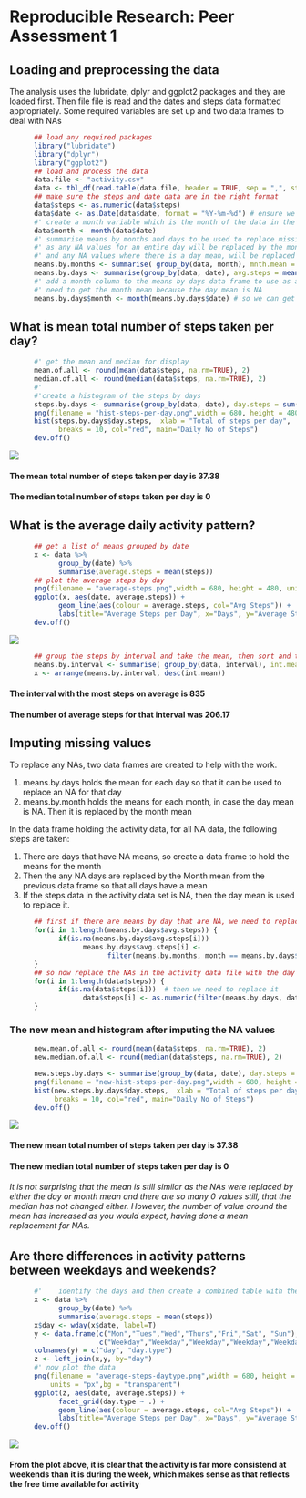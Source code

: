 # Reproducible Research: Peer Assessment 1


## Loading and preprocessing the data

The analysis uses the lubridate, dplyr and ggplot2 packages and they are loaded first.
Then file file is read and the dates and steps data formatted appropriately.
Some required variables are set up and two data frames to deal with NAs


```r
      ## load any required packages
      library("lubridate")
      library("dplyr")
      library("ggplot2")
      ## load and process the data
      data.file <- "activity.csv"
      data <- tbl_df(read.table(data.file, header = TRUE, sep = ",", stringsAsFactors=FALSE))
      ## make sure the steps and date data are in the right format
      data$steps <- as.numeric(data$steps)
      data$date <- as.Date(data$date, format = "%Y-%m-%d") # ensure we have a date format
      #' create a month variable which is the month of the data in the main data file
      data$month <- month(data$date)
      #' summarise means by months and days to be used to replace missing values
      #' as any NA values for an entire day will be replaced by the month mean
      #' and any NA values where there is a day mean, will be replaced by the mean for the day
      means.by.months <- summarise( group_by(data, month), mnth.mean = mean(steps, na.rm=TRUE))
      means.by.days <- summarise(group_by(data, date), avg.steps = mean(steps, rna.rm=TRUE))
      #' add a month column to the means by days data frame to use as a lookup index when we 
      #' need to get the month mean because the day mean is NA
      means.by.days$month <- month(means.by.days$date) # so we can get month value if required
```


## What is mean total number of steps taken per day?


```r
      #' get the mean and median for display
      mean.of.all <- round(mean(data$steps, na.rm=TRUE), 2)
      median.of.all <- round(median(data$steps, na.rm=TRUE), 2)
      #'
      #'create a histogram of the steps by days
      steps.by.days <- summarise(group_by(data, date), day.steps = sum(steps, rna.rm=TRUE))
      png(filename = "hist-steps-per-day.png",width = 680, height = 480, units = "px",bg = "transparent")
      hist(steps.by.days$day.steps,  xlab = "Total of steps per day", 
            breaks = 10, col="red", main="Daily No of Steps")
      dev.off()
```
![](hist-steps-per-day.png)

#### The mean total number of steps taken per day is 37.38
#### The median total number of steps taken per day is 0


## What is the average daily activity pattern?

```r
      ## get a list of means grouped by date
      x <- data %>% 
            group_by(date) %>% 
            summarise(average.steps = mean(steps)) 
      ## plot the average steps by day
      png(filename = "average-steps.png",width = 680, height = 480, units = "px",bg = "transparent")
      ggplot(x, aes(date, average.steps)) + 
            geom_line(aes(colour = average.steps, col="Avg Steps")) +
            labs(title="Average Steps per Day", x="Days", y="Average Steps")
      dev.off()
```

![](average-steps.png)


```r
      ## group the steps by interval and take the mean, then sort and take the top one.
      means.by.interval <- summarise( group_by(data, interval), int.mean = mean(steps, na.rm=TRUE))
      x <- arrange(means.by.interval, desc(int.mean))
```

#### The interval with the most steps on average is 835
#### The number of average steps for that interval was 206.17
#### 


## Imputing missing values
To replace any NAs, two data frames are created to help with the work.

1. means.by.days holds the mean for each day so that it can be used to replace an NA for that day 
2. means.by.month holds the means for each month, in case the day mean is NA. Then it is replaced by the month mean

In the data frame holding the activity data, for all NA data, the following steps are taken:

1. There are days that have NA means, so create a data frame to hold the means for the month
2. Then the any NA days are replaced by the Month mean from the previous data frame so that all days have a mean
3. If the steps data in the activity data set is NA, then the day mean is used to replace it.



```r
      ## first if there are means by day that are NA, we need to replace those first
      for(i in 1:length(means.by.days$avg.steps)) {
            if(is.na(means.by.days$avg.steps[i])) 
                  means.by.days$avg.steps[i] <- 
                        filter(means.by.months, month == means.by.days$month[i])[1,2]
      }
      ## so now replace the NAs in the activity data file with the day mean for that day    
      for(i in 1:length(data$steps)) {
            if(is.na(data$steps[i]))  # then we need to replace it
                  data$steps[i] <- as.numeric(filter(means.by.days, date == data$date[i])$avg.steps)
      }
```

### The new mean and histogram after imputing the NA values


```r
      new.mean.of.all <- round(mean(data$steps, na.rm=TRUE), 2)
      new.median.of.all <- round(median(data$steps, na.rm=TRUE), 2) 

      new.steps.by.days <- summarise(group_by(data, date), day.steps = sum(steps, rna.rm=TRUE))
      png(filename = "new-hist-steps-per-day.png",width = 680, height = 480, units = "px",bg = "transparent")
      hist(new.steps.by.days$day.steps,  xlab = "Total of steps per day", 
           breaks = 10, col="red", main="Daily No of Steps")
      dev.off()
```
![](new-hist-steps-per-day.png)

#### The new mean total number of steps taken per day is 37.38
#### The new median total number of steps taken per day is 0


###### It is not surprising that the mean is still similar as the NAs were replaced by either the day or month mean and there are so many 0 values still, that the median has not changed either. However, the number of value around the mean has increased as you would expect, having done a mean replacement for NAs.



## Are there differences in activity patterns between weekdays and weekends?


```r
      #'    identify the days and then create a combined table with the day type
      x <- data %>% 
            group_by(date) %>% 
            summarise(average.steps = mean(steps)) 
      x$day <- wday(x$date, label=T)
      y <- data.frame(c("Mon","Tues","Wed","Thurs","Fri","Sat", "Sun"), 
                      c("Weekday","Weekday","Weekday","Weekday","Weekday", "Weekend","Weekend"))
      colnames(y) = c("day", "day.type")
      z <- left_join(x,y, by="day")
      #' now plot the data
      png(filename = "average-steps-daytype.png",width = 680, height = 480, 
          units = "px",bg = "transparent")
      ggplot(z, aes(date, average.steps)) + 
            facet_grid(day.type ~ .) +
            geom_line(aes(colour = average.steps, col="Avg Steps")) +
            labs(title="Average Steps per Day", x="Days", y="Average Steps")
      dev.off()
```
![](average-steps-daytype.png)

#### From the plot above, it is clear that the activity is far more consistend at weekends than it is during the week, which makes sense as that reflects the free time available for activity
